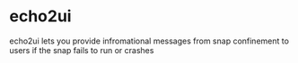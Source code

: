 # echo2ui
echo2ui lets you provide infromational messages from snap confinement to users if the snap fails to run or crashes

